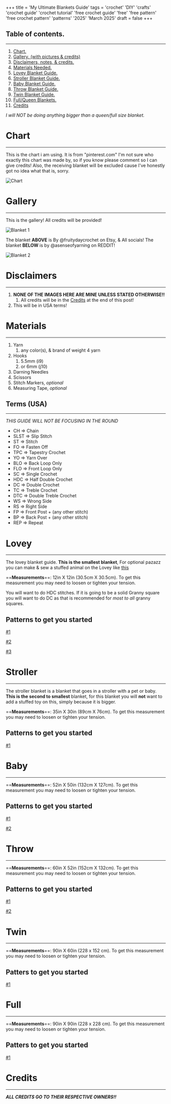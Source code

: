 +++
title = 'My Ultimate Blankets Guide' 
tags = 'crochet' 'DIY' 'crafts' 'crochet guide' 'crochet tutorial' 'free crochet guide' 'free' 'free pattern' 'free crochet pattern' 'patterns' '2025' 'March 2025'
draft = false
+++

## Table of contents.
<hr>

1. [Chart.](#Chart)
2. [Gallery. (with pictures & credits)](#Gallery)
3. [Disclaimers, notes, & credits.](#Disclaimers)
4. [Materials Needed.](#Materials)
5. [Lovey Blanket Guide.](#Lovey)
6. [Stroller Blanket Guide.](#Stroller)
7. [Baby Blanket Guide.](#Baby)
8. [Throw Blanket Guide.](#Throw)
9. [Twin Blanket Guide.](#Twin)
10. [Full/Queen Blankets.](#Full)
11. [Credits](#Credits)


*I will NOT be doing anything bigger than a queen/full size blanket.*
# Chart
<HR>

This is the chart i am using. It is from "pinterest.com" I'm not sure who exactly this chart was made by, so if you know please comment so I can give credits!
Also, the receiving blanket will be excluded cause I've honestly got no idea what that is, sorry.

![Chart](https://i.imgur.com/ltiEFsy.jpeg)

# Gallery
<HR>

This is the gallery! All credits will be provided!

![Blanket 1](https://i.imgur.com/4Bbegq3.jpeg)

The blanket **ABOVE** is By @fruitydaycrochet on Etsy, & All socials!
The blanket **BELOW** is by @asenseofyarning on REDDIT!

![Blanket 2](https://i.imgur.com/gHTSNuI.jpeg)

# Disclaimers
<HR>

1. **NONE OF THE IMAGES HERE ARE MINE UNLESS STATED OTHERWISE!!**
	1. All credits will be in the [Credits](#Credits) at the end of this post!
2. This will be in USA terms!

# Materials
<hr>

1. Yarn
	1. any color(s), & brand of weight 4 yarn
2. Hooks
	1. 5.5mm (i9)
	2. or 6mm (j10)
3. Darning Needles
4. Scissors
5. Stitch Markers, *optional*
6. Measuring Tape, *optional*

## Terms (USA)
<hr>

*THIS GUIDE WILL NOT BE FOCUSING IN THE ROUND*

- CH => Chain
- SLST => Slip Stitch
- ST => Stitch
- FO => Fasten Off
- TPC => Tapestry Crochet
- YO => Yarn Over
- BLO => Back Loop Only
- FLO => Front Loop Only
- SC => Single Crochet
- HDC => Half Double Crochet
- DC => Double Crochet
- TC => Treble Crochet
- DTC => Double Treble Crochet
- WS => Wrong Side
- RS => Right Side
- FP => Front Post + (any other stitch)
- BP => Back Post + (any other stitch)
- REP => Repeat

# Lovey
<hr>

The lovey blanket guide. **This is the smallest blanket**, For optional pazazz you can make & sew a stuffed animal on the Lovey like [this](https://blog.bellacococrochet.com/sleepy-baby-bear-and-bunny-lovey-by-alanna-odea/)

==**Measurements**==: 12in X 12in (30.5cm X 30.5cm). To get this measurement you may need to loosen or tighten your tension.

You will want to do HDC stitches. If it is going to be a solid Granny square you will want to do DC as that is recommended for *most to all* granny squares.

## Patterns to get you started

[#1](https://blog.bellacococrochet.com/sleepy-baby-bear-and-bunny-lovey-by-alanna-odea/) 

[#2](https://www.etsy.com/listing/1816725191/highland-cow-baby-blanket-lovey-baby?gpla=1&gao=1&&utm_source=google&utm_medium=cpc&utm_campaign=shopping_us_b-craft_supplies_and_tools&utm_custom1=_k_Cj0KCQjws-S-BhD2ARIsALssG0a_pVEUS9wPUnA9H9GMkhxVPyAGCX9lL3CIB_885rbz-8ZtrusurTwaAh48EALw_wcB_k_&utm_content=go_21500568645_167985812079_716809480555_pla-295462056867_c__1816725191_129173893&utm_custom2=21500568645&gad_source=1&gclid=Cj0KCQjws-S-BhD2ARIsALssG0a_pVEUS9wPUnA9H9GMkhxVPyAGCX9lL3CIB_885rbz-8ZtrusurTwaAh48EALw_wcB) 

[#3](https://www.etsy.com/listing/1080868781/security-blanket-crochet-pattern-easy?gpla=1&gao=1&&utm_source=google&utm_medium=cpc&utm_campaign=shopping_us_-craft_supplies_and_tools&utm_custom1=_k_Cj0KCQjws-S-BhD2ARIsALssG0bpG0fTZS3E1SOoltXzXIBdBJVuoTg-kcBmL1K9YVny5uqwojAV4PYaAk5yEALw_wcB_k_&utm_content=go_21963585752_174347397027_723520958334_pla-295462056867_c__1080868781_526415456&utm_custom2=21963585752&gad_source=1&gclid=Cj0KCQjws-S-BhD2ARIsALssG0bpG0fTZS3E1SOoltXzXIBdBJVuoTg-kcBmL1K9YVny5uqwojAV4PYaAk5yEALw_wcB) 

# Stroller
<hr>

The stroller blanket is a blanket that goes in a stroller with a pet or baby. **This is the second to smallest** blanket, for this blanket you will **not** want to add a stuffed toy on this, simply because it is bigger. 

==**Measurements**==: 35in X 30in (89cm X 76cm). To get this measurement you may need to loosen or tighten your tension.

## Patterns to get you started

[#1](https://g.co/kgs/jP7JPp1)

# Baby
<hr>

==**Measurements**==: 52in X 50in (132cm X 127cm). To get this measurement you may need to loosen or tighten your tension.

## Patterns to get you started

[#1](https://g.co/kgs/ZktdTFd)

[#2](https://g.co/kgs/Hn7gH1q)

# Throw
<hr>

==**Measurements**==: 60in X 52in (152cm X 132cm). To get this measurement you may need to loosen or tighten your tension.

## Patterns to get you started

[#1](https://g.co/kgs/Kx4Smwz)

[#2](https://g.co/kgs/Sij3t4Z)

# Twin
<hr>

==**Measurements**==: 90in X 60in (228 x 152 cm). To get this measurement you may need to loosen or tighten your tension.

## Patters to get you started

[#1](https://g.co/kgs/o2cjZ8Z)

# Full
<hr>

==**Measurements**==: 90in X 90in (228 x 228 cm). To get this measurement you may need to loosen or tighten your tension.

## Patters to get you started

[#1](https://g.co/kgs/Sij3t4Z)

# Credits
<hr>

***ALL CREDITS GO TO THEIR RESPECTIVE OWNERS!!***
